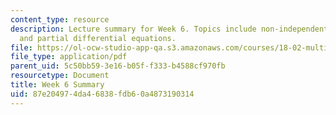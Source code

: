 ```yaml
---
content_type: resource
description: Lecture summary for Week 6. Topics include non-independent variables
  and partial differential equations.
file: https://ol-ocw-studio-app-qa.s3.amazonaws.com/courses/18-02-multivariable-calculus-fall-2007/87e204974da46838fdb60a4873190314_lec_week6.pdf
file_type: application/pdf
parent_uid: 5c50bb59-3e16-b05f-f333-b4588cf970fb
resourcetype: Document
title: Week 6 Summary
uid: 87e20497-4da4-6838-fdb6-0a4873190314
---
```

